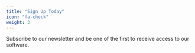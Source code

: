 ```yaml
---
title: "Sign Up Today"
icon: "fa-check"
weight: 3
---
```

Subscribe to our newsletter and be one of the first to receive access to our software.
